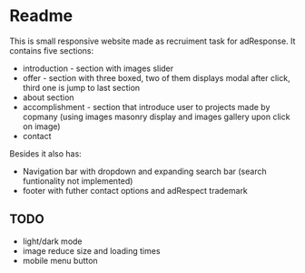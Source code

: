 # Readme
This is small responsive website made as recruiment task for adResponse. It contains five sections:
- introduction - section with images slider
- offer - section with three boxed, two of them displays modal after click, third one is jump to last section
- about section
- accomplishment - section that introduce user to projects made by copmany (using images masonry display and images gallery upon click on image)
- contact 

Besides it also has:
- Navigation bar with dropdown and expanding search bar (search funtionality not implemented)
- footer with futher contact options and adRespect trademark

## TODO
- light/dark mode
- image reduce size and loading times
- mobile menu button
